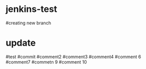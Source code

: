 # jenkins-test
#creating new branch
# update
#test
#commit
#comment2
#comment3
#comment4
#comment 6
#comment7
#commetn 9
#comment 10
